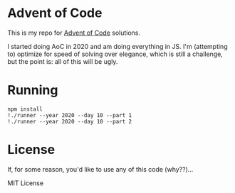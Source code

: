 # Advent of Code

This is my repo for [Advent of Code](https://adventofcode.com/) solutions.

I started doing AoC in 2020 and am doing everything in JS. I'm (attempting to) optimize for speed of solving over elegance, which is still a challenge, but the point is: all of this will be ugly.

# Running

```
npm install
!./runner --year 2020 --day 10 --part 1
!./runner --year 2020 --day 10 --part 2
```

# License

If, for some reason, you'd like to use any of this code (why??)...

MIT License
